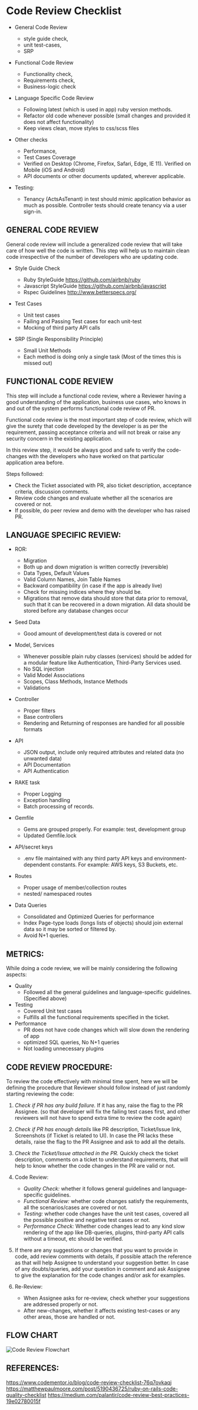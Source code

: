 # Code Review Checklist

- General Code Review 
  - style guide check, 
  - unit test-cases, 
  - SRP

- Functional Code Review 
  - Functionality check, 
  - Requirements check, 
  - Business-logic check


- Language Specific Code Review
  - Following latest (which is used in app) ruby version methods.
  - Refactor old code whenever possible (small changes and provided it does not affect functionality) 
  - Keep views clean, move styles to css/scss files


- Other checks
  - Performance, 
  - Test Cases Coverage
  - Verified on Desktop (Chrome, Firefox, Safari, Edge, IE 11). Verified on Mobile (iOS and Android)
  - API documents or other documents updated, wherever applicable.


- Testing: 
  - Tenancy (ActsAsTenant) in test should mimic application behavior as much as possible. Controller tests should create tenancy via a user sign-in.

## GENERAL CODE REVIEW

General code review will include a generalized code review that will take care of how well the code is written. This step will help us to maintain clean code irrespective of the number of developers who are updating code.

- Style Guide Check
  - Ruby StyleGuide https://github.com/airbnb/ruby
  - Javascript StyleGuide https://github.com/airbnb/javascript	
  - Rspec Guidelines http://www.betterspecs.org/	

- Test Cases
  - Unit test cases
  - Failing and Passing Test cases for each unit-test
  - Mocking of third party API calls

- SRP (Single Responsibility Principle)
  - Small Unit Methods
  - Each method is doing only a single task (Most of the times this is missed out)

## FUNCTIONAL CODE REVIEW

This step will include a functional code review, where a Reviewer having a good understanding of the application, business use cases, who knows in and out of the system performs functional code review of PR.

Functional code review is the most important step of code review, which will give the surety that code developed by the developer is as per the requirement, passing acceptance criteria and will not break or raise any security concern in the existing application.

In this review step, it would be always good and safe to verify the code-changes with the developers who have worked on that particular application area before. 

Steps followed:
  - Check the Ticket associated with PR, also ticket description, acceptance criteria, discussion comments.
  - Review code changes and evaluate whether all the scenarios are covered or not.
  - If possible, do peer review and demo with the developer who has raised PR. 

## LANGUAGE SPECIFIC REVIEW:

- ROR:
  - Migration 
  - Both up and down migration is written correctly (reversible)
  - Data Types, Default Values 
  - Valid Column Names, Join Table Names
  - Backward compatibility (in case if the app is already live) 
  - Check for missing indices where they should be.
  - Migrations that remove data should store that data prior to removal, such that it can be recovered in a down migration. All data should be stored before any database changes occur
- Seed Data 
  - Good amount of development/test data is covered or not
- Model, Services
  - Whenever possible plain ruby classes (services) should be added for a modular feature like Authentication, Third-Party Services used.
  - No SQL injection
  - Valid Model Associations
  - Scopes, Class Methods, Instance Methods
  - Validations	

- Controller
  - Proper filters
  - Base controllers
  - Rendering and Returning of responses are handled for all possible formats

- API
  - JSON output, include only required attributes and related data (no unwanted data)
  - API Documentation
  - API Authentication

- RAKE task
  - Proper Logging
  - Exception handling
  - Batch processing of records.

- Gemfile
  - Gems are grouped properly. For example:  test, development group
  - Updated Gemfile.lock 

- API/secret keys
  - .env file maintained with any third party API keys and environment-dependent constants. For example:  AWS keys, S3 Buckets, etc.

- Routes
  - Proper usage of member/collection routes
  - nested/ namespaced routes

- Data Queries 
  - Consolidated and Optimized Queries for performance 
  - Index Page-type loads (longs lists of objects) should join external data so it may be sorted or filtered by. 
  - Avoid N+1 queries.

## METRICS:

While doing a code review, we will be mainly considering the following aspects:

- Quality 
   - Followed all the general guidelines and language-specific guidelines. (Specified above)
- Testing
  - Covered Unit test cases
  - Fulfills all the functional requirements specified in the ticket.
- Performance
  - PR does not have code changes which will slow down the rendering of app
  - optimized SQL queries, No N+1 queries
  - Not loading unnecessary plugins

## CODE REVIEW PROCEDURE:


To review the code effectively with minimal time spent, here we will be defining the procedure that Reviewer should follow instead of just randomly starting reviewing the code:

1. *Check if PR has any build failure.* If it has any, raise the flag to the PR Assignee. (so that developer will fix the failing test cases first, and other reviewers will not have to spend extra time to review the code again)

2. *Check if PR has enough details* like PR description, Ticket/Issue link, Screenshots (if Ticket is related to UI). In case the PR lacks these details, raise the flag to the PR Assignee and ask to add all the details.

3. *Check the Ticket/Issue attached in the PR.* Quickly check the ticket description, comments on a ticket to understand requirements, that will help to know whether the code changes in the PR are valid or not.

4. Code Review:
    - *Quality Check:* whether it follows general guidelines and language-specific guidelines. 
    - *Functional Review:* whether code changes satisfy the requirements, all the scenarios/cases are covered or not.
    - *Testing:* whether code changes have the unit test cases, covered all the possible positive and negative test cases or not.
    - *Performance Check:* Whether code changes lead to any kind slow rendering of the app like DB-queries, plugins, third-party API calls without a timeout, etc should be verified.

5. If there are any suggestions or changes that you want to provide in code, add review comments with details, if possible attach the reference as that will help Assignee to understand your suggestion better. In case of any doubts/queries, add your question in comment and ask Assignee to give the explanation for the code changes and/or ask for examples. 

6. Re-Review: 
    - When Assignee asks for re-review, check whether your suggestions are addressed properly or not.
    - After new-changes, whether it affects existing test-cases or any other areas, those are handled or not.

## FLOW CHART
![Code Review Flowchart](https://github.com/sampatbadhe/Code-Review-Checklist/blob/master/Code%20Review%20Workflow.jpeg)

## REFERENCES:

https://www.codementor.io/blog/code-review-checklist-76q7ovkaqj	
https://matthewpaulmoore.com/post/5190436725/ruby-on-rails-code-quality-checklist
https://medium.com/palantir/code-review-best-practices-19e02780015f	
